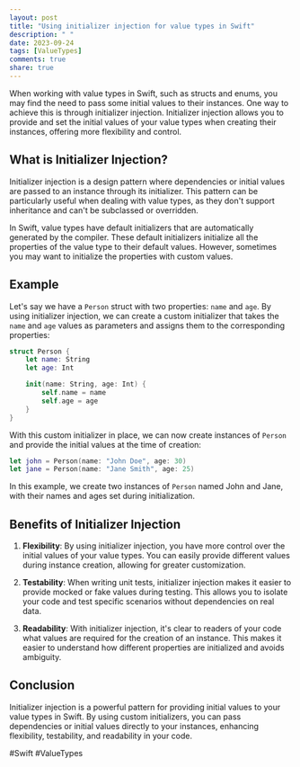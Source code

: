 ```yaml
---
layout: post
title: "Using initializer injection for value types in Swift"
description: " "
date: 2023-09-24
tags: [ValueTypes]
comments: true
share: true
---
```


When working with value types in Swift, such as structs and enums, you may find the need to pass some initial values to their instances. One way to achieve this is through initializer injection. Initializer injection allows you to provide and set the initial values of your value types when creating their instances, offering more flexibility and control.

## What is Initializer Injection?

Initializer injection is a design pattern where dependencies or initial values are passed to an instance through its initializer. This pattern can be particularly useful when dealing with value types, as they don't support inheritance and can't be subclassed or overridden.

In Swift, value types have default initializers that are automatically generated by the compiler. These default initializers initialize all the properties of the value type to their default values. However, sometimes you may want to initialize the properties with custom values.

## Example

Let's say we have a `Person` struct with two properties: `name` and `age`. By using initializer injection, we can create a custom initializer that takes the `name` and `age` values as parameters and assigns them to the corresponding properties:

```swift
struct Person {
    let name: String
    let age: Int

    init(name: String, age: Int) {
        self.name = name
        self.age = age
    }
}
```

With this custom initializer in place, we can now create instances of `Person` and provide the initial values at the time of creation:

```swift
let john = Person(name: "John Doe", age: 30)
let jane = Person(name: "Jane Smith", age: 25)
```

In this example, we create two instances of `Person` named John and Jane, with their names and ages set during initialization.

## Benefits of Initializer Injection

1. **Flexibility**: By using initializer injection, you have more control over the initial values of your value types. You can easily provide different values during instance creation, allowing for greater customization.

2. **Testability**: When writing unit tests, initializer injection makes it easier to provide mocked or fake values during testing. This allows you to isolate your code and test specific scenarios without dependencies on real data.

3. **Readability**: With initializer injection, it's clear to readers of your code what values are required for the creation of an instance. This makes it easier to understand how different properties are initialized and avoids ambiguity.

## Conclusion

Initializer injection is a powerful pattern for providing initial values to your value types in Swift. By using custom initializers, you can pass dependencies or initial values directly to your instances, enhancing flexibility, testability, and readability in your code.

#Swift #ValueTypes